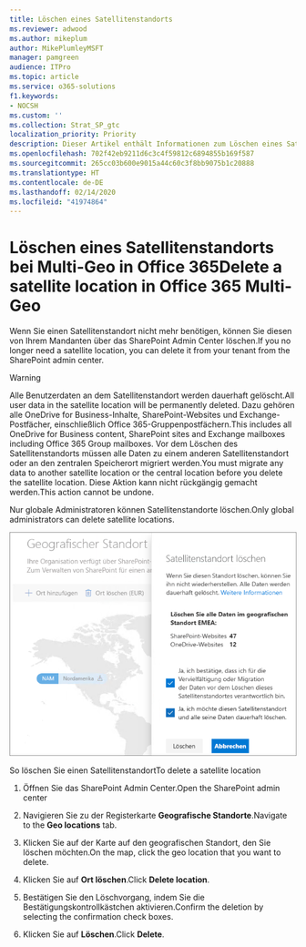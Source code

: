 ```yaml
---
title: Löschen eines Satellitenstandorts
ms.reviewer: adwood
ms.author: mikeplum
author: MikePlumleyMSFT
manager: pamgreen
audience: ITPro
ms.topic: article
ms.service: o365-solutions
f1.keywords:
- NOCSH
ms.custom: ''
ms.collection: Strat_SP_gtc
localization_priority: Priority
description: Dieser Artikel enthält Informationen zum Löschen eines Satellitenstandorts bei Multi-Geo in Office 365.
ms.openlocfilehash: 702f42eb9211d6c3c4f59812c6894855b169f587
ms.sourcegitcommit: 265cc03b600e9015a44c60c3f8bb9075b1c20888
ms.translationtype: HT
ms.contentlocale: de-DE
ms.lasthandoff: 02/14/2020
ms.locfileid: "41974864"
---
```

# <a name="delete-a-satellite-location-in-office-365-multi-geo"></a><span data-ttu-id="cd198-103">Löschen eines Satellitenstandorts bei Multi-Geo in Office 365</span><span class="sxs-lookup"><span data-stu-id="cd198-103">Delete a satellite location in Office 365 Multi-Geo</span></span>

<span data-ttu-id="cd198-104">Wenn Sie einen Satellitenstandort nicht mehr benötigen, können Sie diesen von Ihrem Mandanten über das SharePoint Admin Center löschen.</span><span class="sxs-lookup"><span data-stu-id="cd198-104">If you no longer need a satellite location, you can delete it from your tenant from the SharePoint admin center.</span></span>

> [!WARNING]
> <span data-ttu-id="cd198-105">Alle Benutzerdaten an dem Satellitenstandort werden dauerhaft gelöscht.</span><span class="sxs-lookup"><span data-stu-id="cd198-105">All user data in the satellite location will be permanently deleted.</span></span> <span data-ttu-id="cd198-106">Dazu gehören alle OneDrive for Business-Inhalte, SharePoint-Websites und Exchange-Postfächer, einschließlich Office 365-Gruppenpostfächern.</span><span class="sxs-lookup"><span data-stu-id="cd198-106">This includes all OneDrive for Business content, SharePoint sites and Exchange mailboxes including Office 365 Group mailboxes.</span></span> <span data-ttu-id="cd198-107">Vor dem Löschen des Satellitenstandorts müssen alle Daten zu einem anderen Satellitenstandort oder an den zentralen Speicherort migriert werden.</span><span class="sxs-lookup"><span data-stu-id="cd198-107">You must migrate any data to another satellite location or the central location before you delete the satellite location.</span></span> <span data-ttu-id="cd198-108">Diese Aktion kann nicht rückgängig gemacht werden.</span><span class="sxs-lookup"><span data-stu-id="cd198-108">This action cannot be undone.</span></span>

<span data-ttu-id="cd198-109">Nur globale Administratoren können Satellitenstandorte löschen.</span><span class="sxs-lookup"><span data-stu-id="cd198-109">Only global administrators can delete satellite locations.</span></span>

![Screenshot des Admin Centers bei Multi-Geo, in dem die Benutzeroberfläche zum Löschen des geografischen Standorts gezeigt wird.](media/multi-geo-delete-satellite-location.png)

<span data-ttu-id="cd198-111">So löschen Sie einen Satellitenstandort</span><span class="sxs-lookup"><span data-stu-id="cd198-111">To delete a satellite location</span></span>

1. <span data-ttu-id="cd198-112">Öffnen Sie das SharePoint Admin Center.</span><span class="sxs-lookup"><span data-stu-id="cd198-112">Open the SharePoint admin center</span></span>

2. <span data-ttu-id="cd198-113">Navigieren Sie zu der Registerkarte **Geografische Standorte**.</span><span class="sxs-lookup"><span data-stu-id="cd198-113">Navigate to the **Geo locations** tab.</span></span>

3. <span data-ttu-id="cd198-114">Klicken Sie auf der Karte auf den geografischen Standort, den Sie löschen möchten.</span><span class="sxs-lookup"><span data-stu-id="cd198-114">On the map, click the geo location that you want to delete.</span></span>

4. <span data-ttu-id="cd198-115">Klicken Sie auf **Ort löschen**.</span><span class="sxs-lookup"><span data-stu-id="cd198-115">Click **Delete location**.</span></span>

5. <span data-ttu-id="cd198-116">Bestätigen Sie den Löschvorgang, indem Sie die Bestätigungskontrollkästchen aktivieren.</span><span class="sxs-lookup"><span data-stu-id="cd198-116">Confirm the deletion by selecting the confirmation check boxes.</span></span>

6. <span data-ttu-id="cd198-117">Klicken Sie auf **Löschen**.</span><span class="sxs-lookup"><span data-stu-id="cd198-117">Click **Delete**.</span></span>
